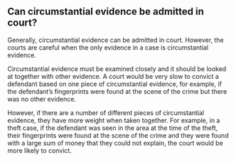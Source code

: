 ##  Can circumstantial evidence be admitted in court?

Generally, circumstantial evidence can be admitted in court. However, the
courts are careful when the only evidence in a case is circumstantial
evidence.

Circumstantial evidence must be examined closely and it should be looked at
together with other evidence. A court would be very slow to convict a
defendant based on one piece of circumstantial evidence, for example, if the
defendant’s fingerprints were found at the scene of the crime but there was no
other evidence.

However, if there are a number of different pieces of circumstantial evidence,
they have more weight when taken together. For example, in a theft case, if
the defendant was seen in the area at the time of the theft, their
fingerprints were found at the scene of the crime and they were found with a
large sum of money that they could not explain, the court would be more likely
to convict.
